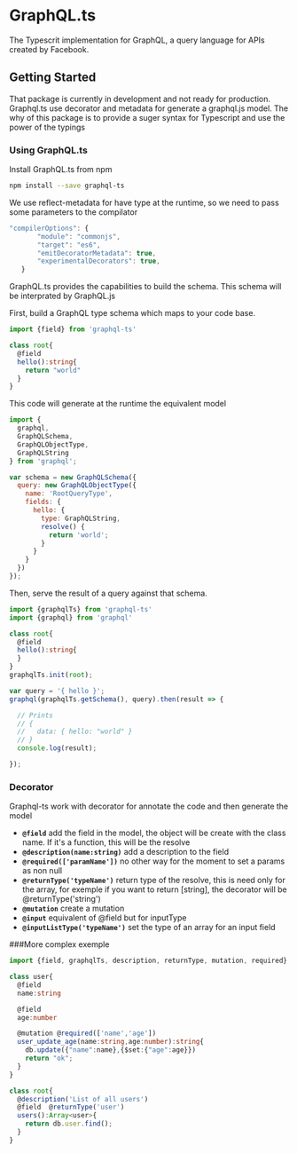 # GraphQL.ts

The Typescrit implementation for GraphQL, a query language for APIs created by Facebook.




## Getting Started

That package is currently in development and not ready for production. Graphql.ts use decorator and metadata for generate a graphql.js model. The why of this package is to provide a suger syntax for Typescript and use the power of the typings

### Using GraphQL.ts

Install GraphQL.ts from npm

```sh
npm install --save graphql-ts
```

We use reflect-metadata for have type at the runtime, so we need to pass some parameters to the compilator

```js
"compilerOptions": {
       "module": "commonjs",
       "target": "es6",
       "emitDecoratorMetadata": true,
       "experimentalDecorators": true,
   }
```



GraphQL.ts provides the capabilities to build the schema. This schema will be interprated by GraphQL.js

First, build a GraphQL type schema which maps to your code base.

```ts
import {field} from 'graphql-ts'

class root{
  @field
  hello():string{
    return "world"
  }
}
```
This code will generate at the runtime the equivalent  model

```js
import {
  graphql,
  GraphQLSchema,
  GraphQLObjectType,
  GraphQLString
} from 'graphql';

var schema = new GraphQLSchema({
  query: new GraphQLObjectType({
    name: 'RootQueryType',
    fields: {
      hello: {
        type: GraphQLString,
        resolve() {
          return 'world';
        }
      }
    }
  })
});
```


Then, serve the result of a query against that schema.

```ts
import {graphqlTs} from 'graphql-ts'
import {graphql} from 'graphql'

class root{
  @field
  hello():string{
  }
}
graphqlTs.init(root);

var query = '{ hello }';
graphql(graphqlTs.getSchema(), query).then(result => {

  // Prints
  // {
  //   data: { hello: "world" }
  // }
  console.log(result);

});
```
### Decorator
Graphql-ts work with decorator for annotate the code and then generate the model

+ <code><strong>@field</strong></code> add the field in the model, the object will be create with the class name. If it's a function, this will be the resolve
+ <code><strong>@description(name:string)</strong></code> add a description to the field
+ <code><strong>@required(['paramName'])</strong></code> no other way for the moment to set a params as non null
+ <code><strong>@returnType('typeName')</strong></code> return type of the resolve, this is need only for the array, for exemple if you want to return [string], the decorator will be @returnType('string')
+ <code><strong>@mutation</strong></code> create a mutation
+ <code><strong>@input</strong></code> equivalent of @field but for inputType
+ <code><strong>@inputListType('typeName')</strong></code> set the type of an array for an input field

###More complex exemple

```ts
import {field, graphqlTs, description, returnType, mutation, required} from 'graphql-ts'

class user{
  @field
  name:string

  @field
  age:number

  @mutation @required(['name','age'])
  user_update_age(name:string,age:number):string{
    db.update({"name":name},{$set:{"age":age}})
    return "ok";
  }
}

class root{
  @description('List of all users')
  @field  @returnType('user')
  users():Array<user>{
    return db.user.find();
  }
}
```


